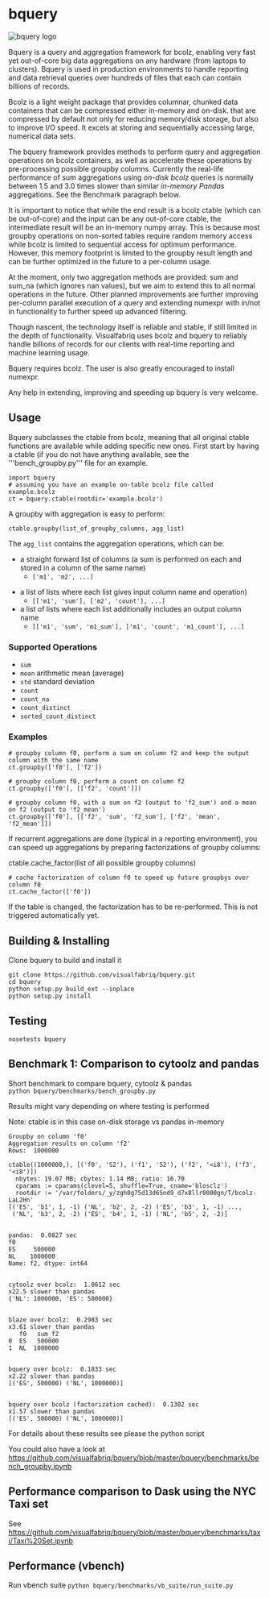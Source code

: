 bquery
======

![bquery logo](bquery.png)

Bquery is a query and aggregation framework for bcolz, enabling very fast yet out-of-core big data aggregations on any hardware (from laptops to clusters). Bquery is used in production environments to handle reporting and data retrieval queries over hundreds of files that each can contain billions of records.

Bcolz is a light weight package that provides columnar, chunked data containers that can be compressed either in-memory and on-disk. that are compressed by default not only for reducing memory/disk storage, but also to improve I/O speed. It excels at storing and sequentially accessing large, numerical data sets.

The bquery framework provides methods to perform query and aggregation operations on bcolz containers, as well as accelerate these operations by pre-processing possible groupby columns. Currently the real-life performance of sum aggregations using <i>on-disk bcolz</i> queries is normally between 1.5 and 3.0 times slower than similar <i>in-memory Pandas</i> aggregations. See the Benchmark paragraph below.

It is important to notice that while the end result is a bcolz ctable (which can be out-of-core) and the input can be any out-of-core ctable, the intermediate result will be an in-memory numpy array. This is because most groupby operations on non-sorted tables require random memory access while bcolz is limited to sequential access for optimum performance. However, this memory footprint is limited to the groupby result length and can be further optimized in the future to a per-column usage.

At the moment, only two aggregation methods are provided: sum and sum_na (which ignores nan values), but we aim to extend this to all normal operations in the future.
Other planned improvements are further improving per-column parallel execution of a query and extending numexpr with in/not in functionality to further speed up advanced filtering.

Though nascent, the technology itself is reliable and stable, if still limited in the depth of functionality. Visualfabriq uses bcolz and bquery to reliably handle billions of records for our clients with real-time reporting and machine learning usage.

Bquery requires bcolz. The user is also greatly encouraged to install numexpr.

Any help in extending, improving and speeding up bquery is very welcome.

Usage
--------

Bquery subclasses the ctable from bcolz, meaning that all original ctable functions are available while adding specific new ones. First start by having a ctable (if you do not have anything available, see the '''bench_groupby.py''' file for an example.

    import bquery
    # assuming you have an example on-table bcolz file called example.bcolz
    ct = bquery.ctable(rootdir='example.bcolz')

A groupby with aggregation is easy to perform:

    ctable.groupby(list_of_groupby_columns, agg_list)

The `agg_list` contains the aggregation operations, which can be:
* a straight forward list of columns (a sum is performed on each and stored in a column of the same name)
    - `['m1', 'm2', ...]`
- a list of lists where each list gives input column name and operation)
    - `[['m1', 'sum'], ['m2', 'count'], ...]`
- a list of lists where each list additionally includes an output column name
    - `[['m1', 'sum', 'm1_sum'], ['m1', 'count', 'm1_count'], ...]`

### Supported Operations
* `sum`
* `mean` arithmetic mean (average)
* `std` standard deviation
* `count`
* `count_na`
* `count_distinct`
* `sorted_count_distinct`

### Examples

    # groupby column f0, perform a sum on column f2 and keep the output column with the same name
    ct.groupby(['f0'], ['f2'])

    # groupby column f0, perform a count on column f2
    ct.groupby(['f0'], [['f2', 'count']])

    # groupby column f0, with a sum on f2 (output to 'f2_sum') and a mean on f2 (output to 'f2_mean')
    ct.groupby(['f0'], [['f2', 'sum', 'f2_sum'], ['f2', 'mean', 'f2_mean']])


If recurrent aggregations are done (typical in a reporting environment), you can speed up aggregations by preparing factorizations of groupby columns:

ctable.cache_factor(list of all possible groupby columns)

    # cache factorization of column f0 to speed up future groupbys over column f0
    ct.cache_factor(['f0'])

If the table is changed, the factorization has to be re-performed. This is not triggered automatically yet.

Building & Installing
---------------------

Clone bquery to build and install it

```
git clone https://github.com/visualfabriq/bquery.git
cd bquery
python setup.py build_ext --inplace
python setup.py install
```

Testing
-------
```nosetests bquery```

Benchmark 1: Comparison to cytoolz and pandas
----------
Short benchmark to compare bquery, cytoolz & pandas  
```python bquery/benchmarks/bench_groupby.py```

Results might vary depending on where testing is performed  

Note: ctable is in this case on-disk storage vs pandas in-memory  

```
Groupby on column 'f0'
Aggregation results on column 'f2'
Rows:  1000000

ctable((1000000,), [('f0', 'S2'), ('f1', 'S2'), ('f2', '<i8'), ('f3', '<i8')])
  nbytes: 19.07 MB; cbytes: 1.14 MB; ratio: 16.70
  cparams := cparams(clevel=5, shuffle=True, cname='blosclz')
  rootdir := '/var/folders/_y/zgh0g75d13d65nd9_d7x8llr0000gn/T/bcolz-LaL2Hn'
[('ES', 'b1', 1, -1) ('NL', 'b2', 2, -2) ('ES', 'b3', 1, -1) ...,
 ('NL', 'b3', 2, -2) ('ES', 'b4', 1, -1) ('NL', 'b5', 2, -2)]


pandas:  0.0827 sec
f0
ES     500000
NL    1000000
Name: f2, dtype: int64


cytoolz over bcolz:  1.8612 sec
x22.5 slower than pandas
{'NL': 1000000, 'ES': 500000}


blaze over bcolz:  0.2983 sec
x3.61 slower than pandas
   f0   sum_f2
0  ES   500000
1  NL  1000000


bquery over bcolz:  0.1833 sec
x2.22 slower than pandas
[('ES', 500000) ('NL', 1000000)]


bquery over bcolz (factorization cached):  0.1302 sec
x1.57 slower than pandas
[('ES', 500000) ('NL', 1000000)]
```
For details about these results see please the python script

You could also have a look at https://github.com/visualfabriq/bquery/blob/master/bquery/benchmarks/bench_groupby.ipynb

Performance comparison to Dask using the NYC Taxi set
--------------------
See https://github.com/visualfabriq/bquery/blob/master/bquery/benchmarks/taxi/Taxi%20Set.ipynb

Performance (vbench)
--------------------
Run vbench suite
```python bquery/benchmarks/vb_suite/run_suite.py```
